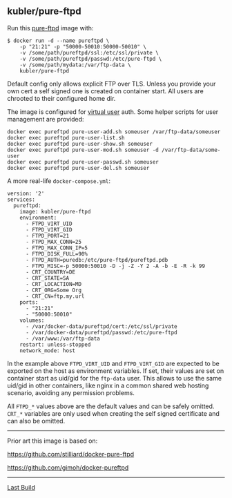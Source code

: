 ## kubler/pure-ftpd

Run this [pure-ftpd][] image with:

    $ docker run -d --name pureftpd \
        -p "21:21" -p "50000-50010:50000-50010" \
        -v /some/path/pureftpd/ssl:/etc/ssl/private \
        -v /some/path/pureftpd/passwd:/etc/pure-ftpd \
        -v /some/path/mydata:/var/ftp-data \
        kubler/pure-ftpd

Default config only allows explicit FTP over TLS. Unless you provide your own cert a self signed one is
created on container start. All users are chrooted to their configured home dir.

The image is configured for [virtual user](https://download.pureftpd.org/pub/pure-ftpd/doc/README.Virtual-Users)
auth. Some helper scripts for user management are provided:

    docker exec pureftpd pure-user-add.sh someuser /var/ftp-data/someuser
    docker exec pureftpd pure-user-list.sh
    docker exec pureftpd pure-user-show.sh someuser
    docker exec pureftpd pure-user-mod.sh someuser -d /var/ftp-data/some-user
    docker exec pureftpd pure-user-passwd.sh someuser
    docker exec pureftpd pure-user-del.sh someuser

A more real-life `docker-compose.yml`:

```
version: '2'
services:
  pureftpd:
    image: kubler/pure-ftpd
    environment:
      - FTPD_VIRT_UID
      - FTPD_VIRT_GID
      - FTPD_PORT=21
      - FTPD_MAX_CONN=25
      - FTPD_MAX_CONN_IP=5
      - FTPD_DISK_FULL=90%
      - FTPD_AUTH=puredb:/etc/pure-ftpd/pureftpd.pdb
      - FTPD_MISC=-p 50000:50010 -D -j -Z -Y 2 -A -b -E -R -k 99
      - CRT_COUNTRY=DE
      - CRT_STATE=SA
      - CRT_LOCACTION=MD
      - CRT_ORG=Some Org
      - CRT_CN=ftp.my.url
    ports:
      - "21:21"
      - "50000:50010"
    volumes:
      - /var/docker-data/pureftpd/cert:/etc/ssl/private
      - /var/docker-data/pureftpd/passwd:/etc/pure-ftpd
      - /var/www:/var/ftp-data
    restart: unless-stopped
    network_mode: host
```

In the example above `FTPD_VIRT_UID` and `FTPD_VIRT_GID` are expected to be exported on the host as environment
variables. If set, their values are set on container start as uid/gid for the `ftp-data` user. This allows to use
the same uid/gid in other containers, like nginx in a common shared web hosting scenario, avoiding any permission
problems.

All `FTPD_*` values above are the default values and can be safely omitted. `CRT_*` variables are only used when
creating the self signed certificate and can also be omitted.

---

Prior art this image is based on:

https://github.com/stilliard/docker-pure-ftpd

https://github.com/gimoh/docker-pureftpd

---

[Last Build][packages]

[pure-ftpd]: https://www.pureftpd.org/project/pure-ftpd
[packages]: PACKAGES.md
